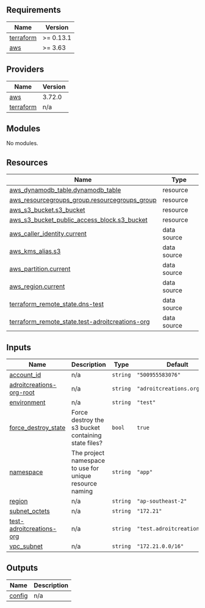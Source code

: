 <!-- BEGIN_TF_DOCS -->
## Requirements

| Name | Version |
|------|---------|
| <a name="requirement_terraform"></a> [terraform](#requirement\_terraform) | >= 0.13.1 |
| <a name="requirement_aws"></a> [aws](#requirement\_aws) | >= 3.63 |

## Providers

| Name | Version |
|------|---------|
| <a name="provider_aws"></a> [aws](#provider\_aws) | 3.72.0 |
| <a name="provider_terraform"></a> [terraform](#provider\_terraform) | n/a |

## Modules

No modules.

## Resources

| Name | Type |
|------|------|
| [aws_dynamodb_table.dynamodb_table](https://registry.terraform.io/providers/hashicorp/aws/latest/docs/resources/dynamodb_table) | resource |
| [aws_resourcegroups_group.resourcegroups_group](https://registry.terraform.io/providers/hashicorp/aws/latest/docs/resources/resourcegroups_group) | resource |
| [aws_s3_bucket.s3_bucket](https://registry.terraform.io/providers/hashicorp/aws/latest/docs/resources/s3_bucket) | resource |
| [aws_s3_bucket_public_access_block.s3_bucket](https://registry.terraform.io/providers/hashicorp/aws/latest/docs/resources/s3_bucket_public_access_block) | resource |
| [aws_caller_identity.current](https://registry.terraform.io/providers/hashicorp/aws/latest/docs/data-sources/caller_identity) | data source |
| [aws_kms_alias.s3](https://registry.terraform.io/providers/hashicorp/aws/latest/docs/data-sources/kms_alias) | data source |
| [aws_partition.current](https://registry.terraform.io/providers/hashicorp/aws/latest/docs/data-sources/partition) | data source |
| [aws_region.current](https://registry.terraform.io/providers/hashicorp/aws/latest/docs/data-sources/region) | data source |
| [terraform_remote_state.dns-test](https://registry.terraform.io/providers/hashicorp/terraform/latest/docs/data-sources/remote_state) | data source |
| [terraform_remote_state.test-adroitcreations-org](https://registry.terraform.io/providers/hashicorp/terraform/latest/docs/data-sources/remote_state) | data source |

## Inputs

| Name | Description | Type | Default | Required |
|------|-------------|------|---------|:--------:|
| <a name="input_account_id"></a> [account\_id](#input\_account\_id) | n/a | `string` | `"500955583076"` | no |
| <a name="input_adroitcreations-org-root"></a> [adroitcreations-org-root](#input\_adroitcreations-org-root) | n/a | `string` | `"adroitcreations.org"` | no |
| <a name="input_environment"></a> [environment](#input\_environment) | n/a | `string` | `"test"` | no |
| <a name="input_force_destroy_state"></a> [force\_destroy\_state](#input\_force\_destroy\_state) | Force destroy the s3 bucket containing state files? | `bool` | `true` | no |
| <a name="input_namespace"></a> [namespace](#input\_namespace) | The project namespace to use for unique resource naming | `string` | `"app"` | no |
| <a name="input_region"></a> [region](#input\_region) | n/a | `string` | `"ap-southeast-2"` | no |
| <a name="input_subnet_octets"></a> [subnet\_octets](#input\_subnet\_octets) | n/a | `string` | `"172.21"` | no |
| <a name="input_test-adroitcreations-org"></a> [test-adroitcreations-org](#input\_test-adroitcreations-org) | n/a | `string` | `"test.adroitcreations.org"` | no |
| <a name="input_vpc_subnet"></a> [vpc\_subnet](#input\_vpc\_subnet) | n/a | `string` | `"172.21.0.0/16"` | no |

## Outputs

| Name | Description |
|------|-------------|
| <a name="output_config"></a> [config](#output\_config) | n/a |
<!-- END_TF_DOCS -->